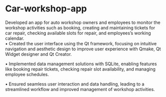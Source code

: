 # Car-workshop-app

Developed an app for auto workshop owners and employees to monitor the workshop activities such as booking, creating and maintaining tickets for car repair, checking available slots for repair, and employees’s working calendar.  
•	Created the user interface using the Qt framework, focusing on intuitive navigation and aesthetic design to improve user experience with Qmake, Qt Widget designer and Qt Creator.

•	Implemented data management solutions with SQLite, enabling features like booking repair tickets, checking repair slot availability, and managing employee schedules. 

•	Ensured seamless user interaction and data handling, leading to a streamlined workflow and improved management of workshop activities. 
